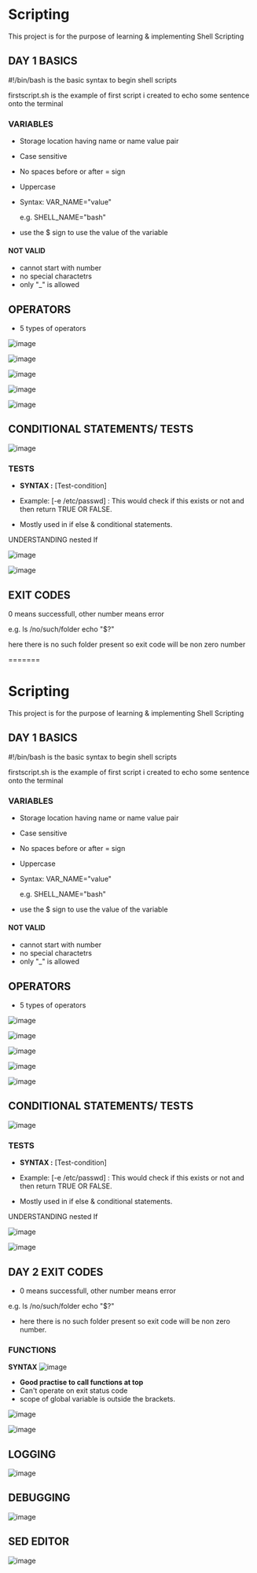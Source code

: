 
# Scripting
This project is for the purpose of learning &amp; implementing Shell Scripting


## DAY 1 BASICS

#!/bin/bash is the basic syntax to begin shell scripts

firstscript.sh is the example of first script i created to echo some sentence onto the terminal

### VARIABLES 

- Storage location having name or name value pair
- Case sensitive
- No spaces before or after = sign
- Uppercase
- Syntax:
    VAR_NAME="value"

    e.g. SHELL_NAME="bash"

- use the $ sign to use the value of the variable

#### NOT VALID
- cannot start with number
- no special charactetrs
- only "_" is allowed



## OPERATORS

- 5 types of operators

![image](https://user-images.githubusercontent.com/65087388/168475721-476101d6-6308-47c4-9503-2e60e5700f44.png)

![image](https://user-images.githubusercontent.com/65087388/168475757-bc051c83-4a87-40f6-8e55-e07052ca92df.png)

![image](https://user-images.githubusercontent.com/65087388/168475841-08bf3623-24dc-414a-8354-056d0f6a2f2f.png)

![image](https://user-images.githubusercontent.com/65087388/168475919-2403699d-5a25-4ac1-9bee-e6d4c728d9ae.png)


![image](https://user-images.githubusercontent.com/65087388/168475965-846bee95-41a5-4dca-a494-1058a38076b5.png)


## CONDITIONAL STATEMENTS/ TESTS

![image](https://user-images.githubusercontent.com/65087388/168476075-b9e7c707-9c9e-4ea2-847f-cf915d5e841f.png)



### TESTS

- **SYNTAX :** [Test-condition]

- Example: 
[-e /etc/passwd] : This would check if this exists or not and then return TRUE OR FALSE.

- Mostly used in if else & conditional statements.

UNDERSTANDING nested If

![image](https://user-images.githubusercontent.com/65087388/168476329-37317150-c498-4366-9ffa-9e88ca9678dc.png)

![image](https://user-images.githubusercontent.com/65087388/168476381-51cd06c4-4c88-4ce7-99bf-738665ebd9fd.png)



## EXIT CODES

 0 means successfull, other number means error
 
e.g. ls /no/such/folder
echo "$?"

here there is no such folder present so exit code will be non zero number








=======
# Scripting
This project is for the purpose of learning &amp; implementing Shell Scripting


## DAY 1 BASICS

#!/bin/bash is the basic syntax to begin shell scripts

firstscript.sh is the example of first script i created to echo some sentence onto the terminal

### VARIABLES 

- Storage location having name or name value pair
- Case sensitive
- No spaces before or after = sign
- Uppercase
- Syntax:
    VAR_NAME="value"

    e.g. SHELL_NAME="bash"

- use the $ sign to use the value of the variable

#### NOT VALID
- cannot start with number
- no special charactetrs
- only "_" is allowed



## OPERATORS

- 5 types of operators

![image](https://user-images.githubusercontent.com/65087388/168475721-476101d6-6308-47c4-9503-2e60e5700f44.png)

![image](https://user-images.githubusercontent.com/65087388/168475757-bc051c83-4a87-40f6-8e55-e07052ca92df.png)

![image](https://user-images.githubusercontent.com/65087388/168475841-08bf3623-24dc-414a-8354-056d0f6a2f2f.png)

![image](https://user-images.githubusercontent.com/65087388/168475919-2403699d-5a25-4ac1-9bee-e6d4c728d9ae.png)


![image](https://user-images.githubusercontent.com/65087388/168475965-846bee95-41a5-4dca-a494-1058a38076b5.png)


## CONDITIONAL STATEMENTS/ TESTS

![image](https://user-images.githubusercontent.com/65087388/168476075-b9e7c707-9c9e-4ea2-847f-cf915d5e841f.png)



### TESTS

- **SYNTAX :** [Test-condition]

- Example: 
[-e /etc/passwd] : This would check if this exists or not and then return TRUE OR FALSE.

- Mostly used in if else & conditional statements.

UNDERSTANDING nested If

![image](https://user-images.githubusercontent.com/65087388/168476329-37317150-c498-4366-9ffa-9e88ca9678dc.png)

![image](https://user-images.githubusercontent.com/65087388/168476381-51cd06c4-4c88-4ce7-99bf-738665ebd9fd.png)



## DAY 2 EXIT CODES

- 0 means successfull, other number means error
 
e.g. ls /no/such/folder
echo "$?"

- here there is no such folder present so exit code will be non zero number.


### FUNCTIONS

**SYNTAX**
![image](https://user-images.githubusercontent.com/65087388/170939978-1f5cceb3-c7c0-4d00-9aeb-cb5c5502786d.png)

- **Good practise to call functions at top**
- Can't operate on exit status code
- scope of global variable is outside the brackets.


![image](https://user-images.githubusercontent.com/65087388/170961053-8dea1be8-f5b4-4dcb-8d18-d25ef89d5167.png)

![image](https://user-images.githubusercontent.com/65087388/170962646-4d6be3e7-91cd-4ec7-be26-7ad78e4cc717.png)

## LOGGING

![image](https://user-images.githubusercontent.com/65087388/170969211-64853c5b-b1f2-46cf-9fb1-aa8ced87ab94.png)

## DEBUGGING
![image](https://user-images.githubusercontent.com/65087388/171042160-622630fc-f50e-406c-801e-3b60ce2ee231.png)

## SED EDITOR
![image](https://user-images.githubusercontent.com/65087388/171334518-639c6c1b-8964-43c9-86d1-e9e52a86f19f.png)




    

